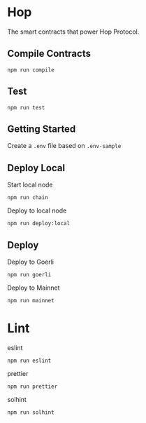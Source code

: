 # Hop

The smart contracts that power Hop Protocol.

## Compile Contracts
```
npm run compile
```

## Test
```
npm run test
```

## Getting Started
Create a `.env` file based on `.env-sample`

## Deploy Local
Start local node
```
npm run chain
```

Deploy to local node
```
npm run deploy:local
```

## Deploy
Deploy to Goerli
```
npm run goerli
```

Deploy to Mainnet
```
npm run mainnet
```
# Lint

eslint
```shell
npm run eslint
```

prettier
```shell
npm run prettier
```

solhint
```shell
npm run solhint
```
